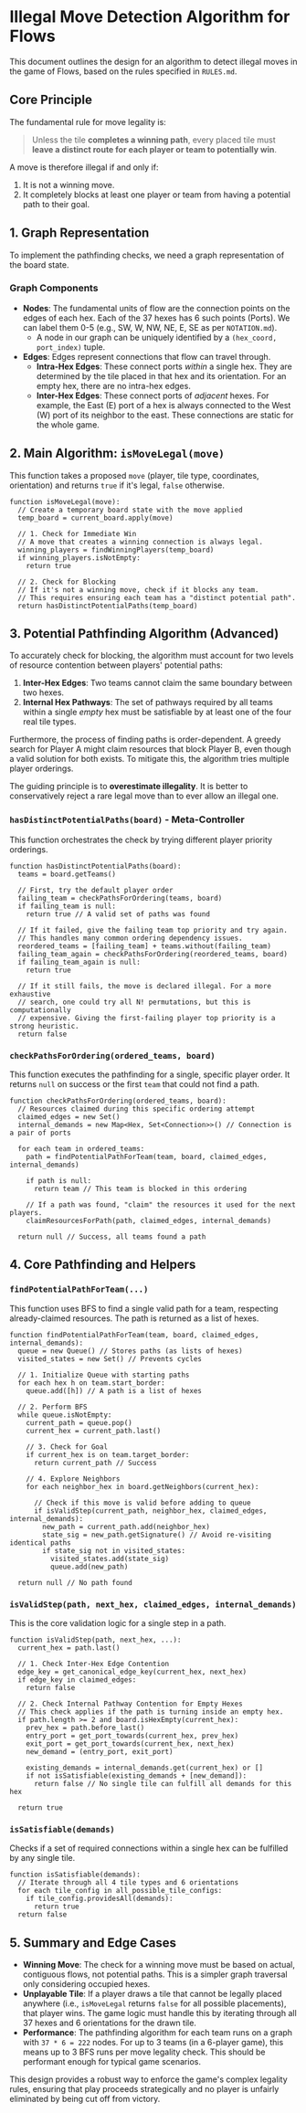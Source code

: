 # Illegal Move Detection Algorithm for Flows

This document outlines the design for an algorithm to detect illegal moves in the game of Flows, based on the rules specified in `RULES.md`.

## Core Principle

The fundamental rule for move legality is:
> Unless the tile **completes a winning path**, every placed tile must **leave a distinct route for each player or team to potentially win**.

A move is therefore illegal if and only if:
1.  It is not a winning move.
2.  It completely blocks at least one player or team from having a potential path to their goal.

## 1. Graph Representation

To implement the pathfinding checks, we need a graph representation of the board state.

### Graph Components

-   **Nodes**: The fundamental units of flow are the connection points on the edges of each hex. Each of the 37 hexes has 6 such points (Ports). We can label them 0-5 (e.g., SW, W, NW, NE, E, SE as per `NOTATION.md`).
    -   A node in our graph can be uniquely identified by a `(hex_coord, port_index)` tuple.
-   **Edges**: Edges represent connections that flow can travel through.
    -   **Intra-Hex Edges**: These connect ports *within* a single hex. They are determined by the tile placed in that hex and its orientation. For an empty hex, there are no intra-hex edges.
    -   **Inter-Hex Edges**: These connect ports of *adjacent* hexes. For example, the East (E) port of a hex is always connected to the West (W) port of its neighbor to the east. These connections are static for the whole game.

## 2. Main Algorithm: `isMoveLegal(move)`

This function takes a proposed `move` (player, tile type, coordinates, orientation) and returns `true` if it's legal, `false` otherwise.

```
function isMoveLegal(move):
  // Create a temporary board state with the move applied
  temp_board = current_board.apply(move)

  // 1. Check for Immediate Win
  // A move that creates a winning connection is always legal.
  winning_players = findWinningPlayers(temp_board)
  if winning_players.isNotEmpty:
    return true

  // 2. Check for Blocking
  // If it's not a winning move, check if it blocks any team.
  // This requires ensuring each team has a "distinct potential path".
  return hasDistinctPotentialPaths(temp_board)
```

## 3. Potential Pathfinding Algorithm (Advanced)

To accurately check for blocking, the algorithm must account for two levels of resource contention between players' potential paths:
1.  **Inter-Hex Edges**: Two teams cannot claim the same boundary between two hexes.
2.  **Internal Hex Pathways**: The set of pathways required by all teams within a single *empty* hex must be satisfiable by at least one of the four real tile types.

Furthermore, the process of finding paths is order-dependent. A greedy search for Player A might claim resources that block Player B, even though a valid solution for both exists. To mitigate this, the algorithm tries multiple player orderings.

The guiding principle is to **overestimate illegality**. It is better to conservatively reject a rare legal move than to ever allow an illegal one.

### `hasDistinctPotentialPaths(board)` - Meta-Controller

This function orchestrates the check by trying different player priority orderings.

```
function hasDistinctPotentialPaths(board):
  teams = board.getTeams()

  // First, try the default player order
  failing_team = checkPathsForOrdering(teams, board)
  if failing_team is null:
    return true // A valid set of paths was found

  // If it failed, give the failing team top priority and try again.
  // This handles many common ordering dependency issues.
  reordered_teams = [failing_team] + teams.without(failing_team)
  failing_team_again = checkPathsForOrdering(reordered_teams, board)
  if failing_team_again is null:
    return true

  // If it still fails, the move is declared illegal. For a more exhaustive
  // search, one could try all N! permutations, but this is computationally
  // expensive. Giving the first-failing player top priority is a strong heuristic.
  return false
```

### `checkPathsForOrdering(ordered_teams, board)`

This function executes the pathfinding for a single, specific player order. It returns `null` on success or the first `team` that could not find a path.

```
function checkPathsForOrdering(ordered_teams, board):
  // Resources claimed during this specific ordering attempt
  claimed_edges = new Set()
  internal_demands = new Map<Hex, Set<Connection>>() // Connection is a pair of ports

  for each team in ordered_teams:
    path = findPotentialPathForTeam(team, board, claimed_edges, internal_demands)

    if path is null:
      return team // This team is blocked in this ordering

    // If a path was found, "claim" the resources it used for the next players.
    claimResourcesForPath(path, claimed_edges, internal_demands)

  return null // Success, all teams found a path
```

## 4. Core Pathfinding and Helpers

### `findPotentialPathForTeam(...)`

This function uses BFS to find a single valid path for a team, respecting already-claimed resources. The path is returned as a list of hexes.

```
function findPotentialPathForTeam(team, board, claimed_edges, internal_demands):
  queue = new Queue() // Stores paths (as lists of hexes)
  visited_states = new Set() // Prevents cycles

  // 1. Initialize Queue with starting paths
  for each hex h on team.start_border:
    queue.add([h]) // A path is a list of hexes

  // 2. Perform BFS
  while queue.isNotEmpty:
    current_path = queue.pop()
    current_hex = current_path.last()

    // 3. Check for Goal
    if current_hex is on team.target_border:
      return current_path // Success

    // 4. Explore Neighbors
    for each neighbor_hex in board.getNeighbors(current_hex):

      // Check if this move is valid before adding to queue
      if isValidStep(current_path, neighbor_hex, claimed_edges, internal_demands):
        new_path = current_path.add(neighbor_hex)
        state_sig = new_path.getSignature() // Avoid re-visiting identical paths
        if state_sig not in visited_states:
          visited_states.add(state_sig)
          queue.add(new_path)

  return null // No path found
```

### `isValidStep(path, next_hex, claimed_edges, internal_demands)`

This is the core validation logic for a single step in a path.

```
function isValidStep(path, next_hex, ...):
  current_hex = path.last()

  // 1. Check Inter-Hex Edge Contention
  edge_key = get_canonical_edge_key(current_hex, next_hex)
  if edge_key in claimed_edges:
    return false

  // 2. Check Internal Pathway Contention for Empty Hexes
  // This check applies if the path is turning inside an empty hex.
  if path.length >= 2 and board.isHexEmpty(current_hex):
    prev_hex = path.before_last()
    entry_port = get_port_towards(current_hex, prev_hex)
    exit_port = get_port_towards(current_hex, next_hex)
    new_demand = (entry_port, exit_port)

    existing_demands = internal_demands.get(current_hex) or []
    if not isSatisfiable(existing_demands + [new_demand]):
      return false // No single tile can fulfill all demands for this hex

  return true
```

### `isSatisfiable(demands)`

Checks if a set of required connections within a single hex can be fulfilled by any single tile.

```
function isSatisfiable(demands):
  // Iterate through all 4 tile types and 6 orientations
  for each tile_config in all_possible_tile_configs:
    if tile_config.providesAll(demands):
      return true
  return false
```

## 5. Summary and Edge Cases

-   **Winning Move**: The check for a winning move must be based on actual, contiguous flows, not potential paths. This is a simpler graph traversal only considering occupied hexes.
-   **Unplayable Tile**: If a player draws a tile that cannot be legally placed anywhere (i.e., `isMoveLegal` returns `false` for all possible placements), that player wins. The game logic must handle this by iterating through all 37 hexes and 6 orientations for the drawn tile.
-   **Performance**: The pathfinding algorithm for each team runs on a graph with `37 * 6 = 222` nodes. For up to 3 teams (in a 6-player game), this means up to 3 BFS runs per move legality check. This should be performant enough for typical game scenarios.

This design provides a robust way to enforce the game's complex legality rules, ensuring that play proceeds strategically and no player is unfairly eliminated by being cut off from victory.
